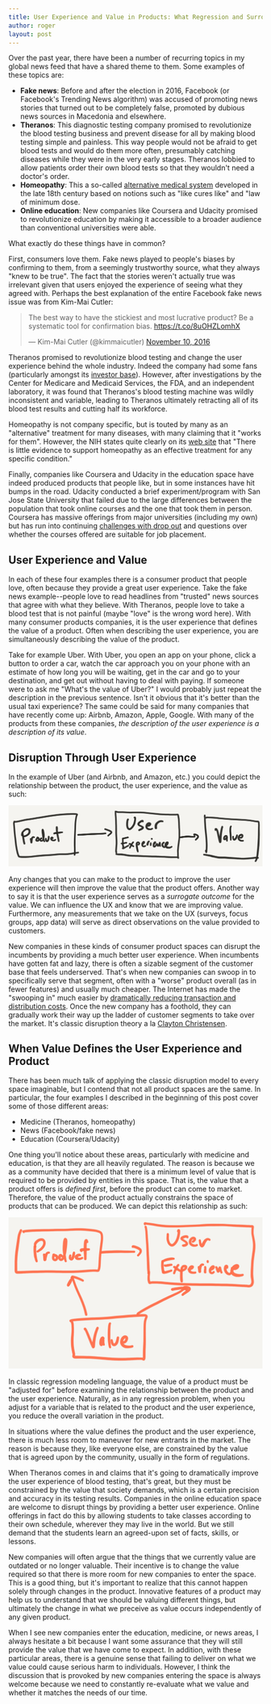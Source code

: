 ```yaml
---
title: User Experience and Value in Products: What Regression and Surrogate Variables can Teach Us
author: roger
layout: post
---
```


Over the past year, there have been a number of recurring topics in my global news feed that have a shared theme to them. Some examples of these topics are:

* **Fake news**: Before and after the election in 2016, Facebook (or Facebook's Trending News algorithm) was accused of promoting news stories that turned out to be completely false, promoted by dubious news sources in Macedonia and elsewhere. 
* **Theranos**: This diagnostic testing company promised to revolutionize the blood testing business and prevent disease for all by making blood testing simple and painless. This way people would not be afraid to get blood tests and would do them more often, presumably catching diseases while they were in the very early stages. Theranos lobbied to allow patients order their own blood tests so that they wouldn't need a doctor's order.
* **Homeopathy**: This a so-called [alternative medical system](https://nccih.nih.gov/health/homeopathy) developed in the late 18th century based on notions such as "like cures like" and "law of minimum dose.
* **Online education**: New companies like Coursera and Udacity promised to revolutionize education by making it accessible to a broader audience than conventional universities were able. 

What exactly do these things have in common? 

First, consumers love them. Fake news played to people's biases by confirming to them, from a seemingly trustworthy source, what they always "knew to be true". The fact that the stories weren't actually true was irrelevant given that users enjoyed the experience of seeing what they agreed with. Perhaps the best explanation of the entire Facebook fake news issue was from Kim-Mai Cutler:

<blockquote class="twitter-tweet" data-lang="en"><p lang="en" dir="ltr">The best way to have the stickiest and most lucrative product? Be a systematic tool for confirmation bias. <a href="https://t.co/8uOHZLomhX">https://t.co/8uOHZLomhX</a></p>&mdash; Kim-Mai Cutler (@kimmaicutler) <a href="https://twitter.com/kimmaicutler/status/796560990854905857">November 10, 2016</a></blockquote> <script async src="//platform.twitter.com/widgets.js" charset="utf-8"></script>

Theranos promised to revolutionize blood testing and change the user experience behind the whole industry. Indeed the company had some fans (particularly amongst its [investor base](https://www.axios.com/tim-drapers-keeps-defending-theranos-2192078259.html)). However, after investigations by the Center for Medicare and Medicaid Services, the FDA, and an independent laboratory, it was found that Theranos's blood testing machine was wildly inconsistent and variable, leading to Theranos ultimately retracting all of its blood test results and cutting half its workforce. 

Homeopathy is not company specific, but is touted by many as an "alternative" treatment for many diseases, with many claiming that it "works for them". However, the NIH states quite clearly on its [web site](https://nccih.nih.gov/health/homeopathy) that "There is little evidence to support homeopathy as an effective treatment for any specific condition."

Finally, companies like Coursera and Udacity in the education space have indeed produced products that people like, but in some instances have hit bumps in the road. Udacity conducted a brief experiment/program with San Jose State University that failed due to the large differences between the population that took online courses and the one that took them in person. Coursera has massive offerings from major universities (including my own) but has run into continuing [challenges with drop out](http://www.economist.com/news/special-report/21714173-alternative-providers-education-must-solve-problems-cost-and) and questions over whether the courses offered are suitable for job placement.

## User Experience and Value

In each of these four examples there is a consumer product that people love, often because they provide a great user experience. Take the fake news example--people love to read headlines from "trusted" news sources that agree with what they believe. With Theranos, people love to take a blood test that is not painful (maybe "love" is the wrong word here). With many consumer products companies, it is the user experience that defines the value of a product. Often when describing the user experience, you are simultaneously describing the value of the product. 

Take for example Uber. With Uber, you open an app on your phone, click a button to order a car, watch the car approach you on your phone with an estimate of how long you will be waiting, get in the car and go to your destination, and get out without having to deal with paying. If someone were to ask me "What's the value of Uber?" I would probably just repeat the description in the previous sentence. Isn't it obvious that it's better than the usual taxi experience? The same could be said for many companies that have recently come up: Airbnb, Amazon, Apple, Google. With many of the products from these companies, *the description of the user experience is a description of its value*. 

## Disruption Through User Experience

In the example of Uber (and Airbnb, and Amazon, etc.) you could depict the relationship between the product, the user experience, and the value as such:

![](https://raw.githubusercontent.com/simplystats/simplystats.github.io/master/_images/ux1.png)

Any changes that you can make to the product to improve the user experience will then improve the value that the product offers. Another way to say it is that the user experience serves as a *surrogate outcome* for the value. We can influence the UX and know that we are improving value. Furthermore, any measurements that we take on the UX (surveys, focus groups, app data) will serve as direct observations on the value provided to customers.

New companies in these kinds of consumer product spaces can disrupt the incumbents by providing a much better user experience. When incumbents have gotten fat and lazy, there is often a sizable segment of the customer base that feels underserved. That's when new companies can swoop in to specifically serve that segment, often with a "worse" product overall (as in fewer features) and usually much cheaper. The Internet has made the "swooping in" much easier by [dramatically reducing transaction and distribution costs](https://stratechery.com/2015/netflix-and-the-conservation-of-attractive-profits/). Once the new company has a foothold, they can gradually work their way up the ladder of customer segments to take over the market. It's classic disruption theory a la [Clayton Christensen](http://www.claytonchristensen.com).


## When Value Defines the User Experience and Product

There has been much talk of applying the classic disruption model to every space imaginable, but I contend that not all product spaces are the same. In particular, the four examples I described in the beginning of this post cover some of those different areas:

* Medicine (Theranos, homeopathy)
* News (Facebook/fake news)
* Education (Coursera/Udacity)

One thing you'll notice about these areas, particularly with medicine and education, is that they are all heavily regulated. The reason is because we as a community have decided that there is a minimum level of value that is required to be provided by entities in this space. That is, the value that a product offers is *defined first*, before the product can come to market. Therefore, the value of the product actually constrains the space of products that can be produced. We can depict this relationship as such:

![](https://raw.githubusercontent.com/simplystats/simplystats.github.io/master/_images/ux2.png)

In classic regression modeling language, the value of a product must be "adjusted for" before examining the relationship between the product and the user experience. Naturally, as in any regression problem, when you adjust for a variable that is related to the product and the user experience, you reduce the overall variation in the product. 

In situations where the value defines the product and the user experience, there is much less room to maneuver for new entrants in the market. The reason is because they, like everyone else, are constrained by the value that is agreed upon by the community, usually in the form of regulations.

When Theranos comes in and claims that it's going to dramatically improve the user experience of blood testing, that's great, but they must be constrained by the value that society demands, which is a certain precision and accuracy in its testing results. Companies in the online education space are welcome to disrupt things by providing a better user experience. Online offerings in fact do this by allowing students to take classes according to their own schedule, wherever they may live in the world. But we still demand that the students learn an agreed-upon set of facts, skills, or lessons. 

New companies will often argue that the things that we currently value are outdated or no longer valuable. Their incentive is to change the value required so that there is more room for new companies to enter the space. This is a good thing, but it's important to realize that this cannot happen solely through changes in the product. Innovative features of a product may help us to understand that we should be valuing different things, but ultimately the change in what we preceive as value occurs independently of any given product.

When I see new companies enter the education, medicine, or news areas, I always hesitate a bit because I want some assurance that they will still provide the value that we have come to expect. In addition, with these particular areas, there is a genuine sense that failing to deliver on what we value could cause serious harm to individuals. However, I think the discussion that is provoked by new companies entering the space is always welcome because we need to constantly re-evaluate what we value and whether it matches the needs of our time. 

